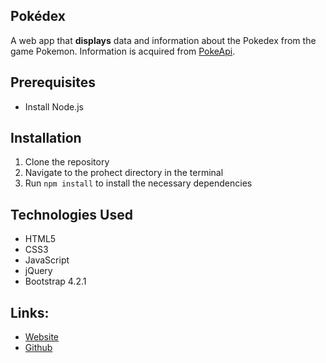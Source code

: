 ## Pokédex

A web app that **displays** data and information about the Pokedex from the game Pokemon. 
Information is acquired from [PokeApi](https://pokeapi.co/).

## Prerequisites

- Install Node.js

## Installation

1. Clone the repository
2. Navigate to the prohect directory in the terminal
3. Run `npm install` to install the necessary dependencies

## Technologies Used

 - HTML5
 - CSS3
 - JavaScript
 - jQuery
 - Bootstrap 4.2.1

## Links:
 - [Website](https://github.com/JNicholas54/JN_professional-portfolio.git)
 - [Github](https://github.com/JNicholas54/Pokedex_js)
